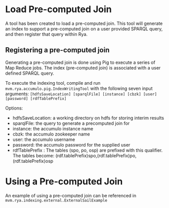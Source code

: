 
<!--

[comment]: # Licensed to the Apache Software Foundation (ASF) under one
[comment]: # or more contributor license agreements.  See the NOTICE file
[comment]: # distributed with this work for additional information
[comment]: # regarding copyright ownership.  The ASF licenses this file
[comment]: # to you under the Apache License, Version 2.0 (the
[comment]: # "License"); you may not use this file except in compliance
[comment]: # with the License.  You may obtain a copy of the License at
[comment]: # 
[comment]: #   http://www.apache.org/licenses/LICENSE-2.0
[comment]: # 
[comment]: # Unless required by applicable law or agreed to in writing,
[comment]: # software distributed under the License is distributed on an
[comment]: # "AS IS" BASIS, WITHOUT WARRANTIES OR CONDITIONS OF ANY
[comment]: # KIND, either express or implied.  See the License for the
[comment]: # specific language governing permissions and limitations
[comment]: # under the License.

-->
# Load Pre-computed Join

A tool has been created to load a pre-computed join.  This tool will generate an index to support a pre-computed join on a user provided SPARQL query, and then register that query within Rya.


## Registering a pre-computed join

Generating a pre-computed join is done using Pig to execute a series of Map Reduce jobs.  The index (pre-computed join) is associated with a user defined SPARQL query.  
  
To execute the indexing tool, compile and run `mvm.rya.accumulo.pig.IndexWritingTool` 
with the following seven input arguments: `[hdfsSaveLocation] [sparqlFile] [instance] [cbzk] [user] [password] [rdfTablePrefix]`


Options:

* hdfsSaveLocation: a working directory on hdfs for storing interim results
* sparqlFile: the query to generate a precomputed join for
* instance: the accumulo instance name
* cbzk: the accumulo zookeeper name
* user: the accumulo username
* password:  the accumulo password for the supplied user
* rdfTablePrefix : The tables (spo, po, osp) are prefixed with this qualifier. The tables become: (rdf.tablePrefix)spo,(rdf.tablePrefix)po,(rdf.tablePrefix)osp


# Using a Pre-computed Join

An example of using a pre-computed join can be referenced in 
`mvm.rya.indexing.external.ExternalSailExample`

